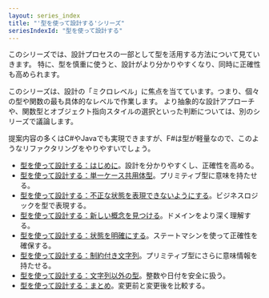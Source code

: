 ```yaml
---
layout: series_index
title: "'型を使って設計する'シリーズ"
seriesIndexId: "型を使って設計する"
---
```


このシリーズでは、設計プロセスの一部として型を活用する方法について見ていきます。
特に、型を慎重に使うと、設計がより分かりやすくなり、同時に正確性も高められます。

このシリーズは、設計の「ミクロレベル」に焦点を当てています。つまり、個々の型や関数の最も具体的なレベルで作業します。
より抽象的な設計アプローチや、関数型とオブジェクト指向スタイルの選択といった判断については、別のシリーズで議論します。

提案内容の多くはC#やJavaでも実現できますが、F#は型が軽量なので、このようなリファクタリングをやりやすいでしょう。



* [型を使って設計する：はじめに](../posts/designing-with-types-intro.md)。設計を分かりやすくし、正確性を高める。
* [型を使って設計する：単一ケース共用体型](../posts/designing-with-types-single-case-dus.md)。プリミティブ型に意味を持たせる。
* [型を使って設計する：不正な状態を表現できないようにする](../posts/designing-with-types-making-illegal-states-unrepresentable.md)。ビジネスロジックを型で表現する。
* [型を使って設計する：新しい概念を見つける](../posts/designing-with-types-discovering-the-domain.md)。ドメインをより深く理解する。
* [型を使って設計する：状態を明確にする](../posts/designing-with-types-representing-states.md)。ステートマシンを使って正確性を確保する。
* [型を使って設計する：制約付き文字列](../posts/designing-with-types-more-semantic-types.md)。プリミティブ型にさらに意味情報を持たせる。
* [型を使って設計する：文字列以外の型](../posts/designing-with-types-non-strings.md)。整数や日付を安全に扱う。
* [型を使って設計する：まとめ](../posts/designing-with-types-conclusion.md)。変更前と変更後を比較する。
